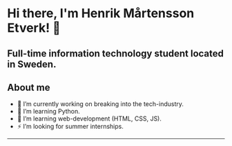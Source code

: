 # Hi there, I'm **Henrik Mårtensson Etverk**! 👋

Full-time **information technology student** located in Sweden.
---

## **About me**

- 🔭 I’m currently working on breaking into the tech-industry.
- 🌱 I’m learning Python.
- 👯 I’m learning web-development (HTML, CSS, JS).
- ⚡ I’m looking for summer internships.

---




<!--
**Etverk/Etverk** is a ✨ _special_ ✨ repository because its `README.md` (this file) appears on your GitHub profile.

Here are some ideas to get you started:

- 🔭 I’m currently working on ...
- 🌱 I’m currently learning ...
- 👯 I’m looking to collaborate on ...
- 🤔 I’m looking for help with ...
- 💬 Ask me about ...
- 📫 How to reach me: ...
- 😄 Pronouns: ...
- ⚡ Fun fact: ...
-->
